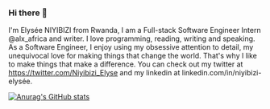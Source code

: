 ### Hi there 👋

I'm Elysée NIYIBIZI from Rwanda, I am a Full-stack Software Engineer Intern @alx_africa and writer. I love programming, reading, writing and speaking. As a Software Engineer, I enjoy using my obsessive attention to detail, my unequivocal love for making things that change the world. That's why I like to make things that make a difference. You can check out my twitter at https://twitter.com/Niyibizi_Elyse and my linkedin at linkedin.com/in/niyibizi-elysée.

[![Anurag's GitHub stats](https://github-readme-stats.vercel.app/api?username=elyse502)](https://github.com/anuraghazra/github-readme-stats)
